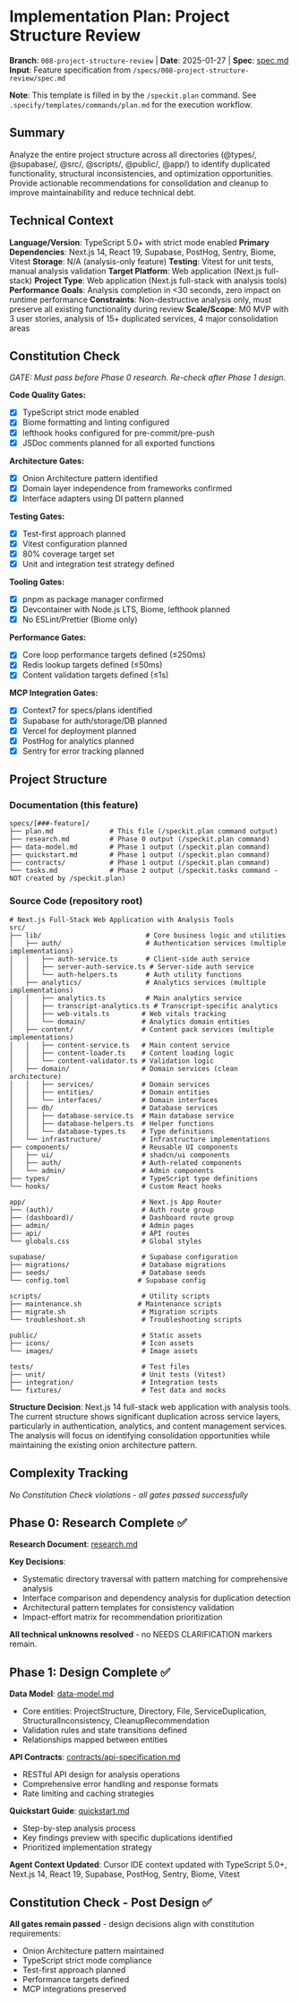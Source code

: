 # Implementation Plan: Project Structure Review

**Branch**: `008-project-structure-review` | **Date**: 2025-01-27 | **Spec**: [spec.md](./spec.md)
**Input**: Feature specification from `/specs/008-project-structure-review/spec.md`

**Note**: This template is filled in by the `/speckit.plan` command. See `.specify/templates/commands/plan.md` for the execution workflow.

## Summary

Analyze the entire project structure across all directories (@types/, @supabase/, @src/, @scripts/, @public/, @app/) to identify duplicated functionality, structural inconsistencies, and optimization opportunities. Provide actionable recommendations for consolidation and cleanup to improve maintainability and reduce technical debt.

## Technical Context

**Language/Version**: TypeScript 5.0+ with strict mode enabled
**Primary Dependencies**: Next.js 14, React 19, Supabase, PostHog, Sentry, Biome, Vitest
**Storage**: N/A (analysis-only feature)
**Testing**: Vitest for unit tests, manual analysis validation
**Target Platform**: Web application (Next.js full-stack)
**Project Type**: Web application (Next.js full-stack with analysis tools)
**Performance Goals**: Analysis completion in <30 seconds, zero impact on runtime performance
**Constraints**: Non-destructive analysis only, must preserve all existing functionality during review
**Scale/Scope**: M0 MVP with 3 user stories, analysis of 15+ duplicated services, 4 major consolidation areas

## Constitution Check

*GATE: Must pass before Phase 0 research. Re-check after Phase 1 design.*

**Code Quality Gates:**

- [x] TypeScript strict mode enabled
- [x] Biome formatting and linting configured
- [x] lefthook hooks configured for pre-commit/pre-push
- [x] JSDoc comments planned for all exported functions

**Architecture Gates:**

- [x] Onion Architecture pattern identified
- [x] Domain layer independence from frameworks confirmed
- [x] Interface adapters using DI pattern planned

**Testing Gates:**

- [x] Test-first approach planned
- [x] Vitest configuration planned
- [x] 80% coverage target set
- [x] Unit and integration test strategy defined

**Tooling Gates:**

- [x] pnpm as package manager confirmed
- [x] Devcontainer with Node.js LTS, Biome, lefthook planned
- [x] No ESLint/Prettier (Biome only)

**Performance Gates:**

- [x] Core loop performance targets defined (≤250ms)
- [x] Redis lookup targets defined (≤50ms)
- [x] Content validation targets defined (≤1s)

**MCP Integration Gates:**

- [x] Context7 for specs/plans identified
- [x] Supabase for auth/storage/DB planned
- [x] Vercel for deployment planned
- [x] PostHog for analytics planned
- [x] Sentry for error tracking planned

## Project Structure

### Documentation (this feature)

```
specs/[###-feature]/
├── plan.md              # This file (/speckit.plan command output)
├── research.md          # Phase 0 output (/speckit.plan command)
├── data-model.md        # Phase 1 output (/speckit.plan command)
├── quickstart.md        # Phase 1 output (/speckit.plan command)
├── contracts/           # Phase 1 output (/speckit.plan command)
└── tasks.md             # Phase 2 output (/speckit.tasks command - NOT created by /speckit.plan)
```

### Source Code (repository root)

```
# Next.js Full-Stack Web Application with Analysis Tools
src/
├── lib/                          # Core business logic and utilities
│   ├── auth/                     # Authentication services (multiple implementations)
│   │   ├── auth-service.ts       # Client-side auth service
│   │   ├── server-auth-service.ts # Server-side auth service
│   │   └── auth-helpers.ts       # Auth utility functions
│   ├── analytics/                # Analytics services (multiple implementations)
│   │   ├── analytics.ts          # Main analytics service
│   │   ├── transcript-analytics.ts # Transcript-specific analytics
│   │   ├── web-vitals.ts        # Web vitals tracking
│   │   └── domain/              # Analytics domain entities
│   ├── content/                 # Content pack services (multiple implementations)
│   │   ├── content-service.ts   # Main content service
│   │   ├── content-loader.ts    # Content loading logic
│   │   └── content-validator.ts # Validation logic
│   ├── domain/                  # Domain services (clean architecture)
│   │   ├── services/            # Domain services
│   │   ├── entities/            # Domain entities
│   │   └── interfaces/          # Domain interfaces
│   ├── db/                      # Database services
│   │   ├── database-service.ts  # Main database service
│   │   ├── database-helpers.ts  # Helper functions
│   │   └── database-types.ts    # Type definitions
│   └── infrastructure/          # Infrastructure implementations
├── components/                  # Reusable UI components
│   ├── ui/                      # shadcn/ui components
│   ├── auth/                    # Auth-related components
│   └── admin/                   # Admin components
├── types/                       # TypeScript type definitions
└── hooks/                       # Custom React hooks

app/                             # Next.js App Router
├── (auth)/                      # Auth route group
├── (dashboard)/                 # Dashboard route group
├── admin/                       # Admin pages
├── api/                         # API routes
└── globals.css                  # Global styles

supabase/                        # Supabase configuration
├── migrations/                  # Database migrations
├── seeds/                       # Database seeds
└── config.toml                 # Supabase config

scripts/                         # Utility scripts
├── maintenance.sh              # Maintenance scripts
├── migrate.sh                   # Migration scripts
└── troubleshoot.sh              # Troubleshooting scripts

public/                          # Static assets
├── icons/                       # Icon assets
└── images/                      # Image assets

tests/                           # Test files
├── unit/                        # Unit tests (Vitest)
├── integration/                 # Integration tests
└── fixtures/                    # Test data and mocks
```

**Structure Decision**: Next.js 14 full-stack web application with analysis tools. The current structure shows significant duplication across service layers, particularly in authentication, analytics, and content management services. The analysis will focus on identifying consolidation opportunities while maintaining the existing onion architecture pattern.

## Complexity Tracking

*No Constitution Check violations - all gates passed successfully*

## Phase 0: Research Complete ✅

**Research Document**: [research.md](./research.md)

**Key Decisions**:
- Systematic directory traversal with pattern matching for comprehensive analysis
- Interface comparison and dependency analysis for duplication detection
- Architectural pattern templates for consistency validation
- Impact-effort matrix for recommendation prioritization

**All technical unknowns resolved** - no NEEDS CLARIFICATION markers remain.

## Phase 1: Design Complete ✅

**Data Model**: [data-model.md](./data-model.md)
- Core entities: ProjectStructure, Directory, File, ServiceDuplication, StructuralInconsistency, CleanupRecommendation
- Validation rules and state transitions defined
- Relationships mapped between entities

**API Contracts**: [contracts/api-specification.md](./contracts/api-specification.md)
- RESTful API design for analysis operations
- Comprehensive error handling and response formats
- Rate limiting and caching strategies

**Quickstart Guide**: [quickstart.md](./quickstart.md)
- Step-by-step analysis process
- Key findings preview with specific duplications identified
- Prioritized implementation strategy

**Agent Context Updated**: Cursor IDE context updated with TypeScript 5.0+, Next.js 14, React 19, Supabase, PostHog, Sentry, Biome, Vitest

## Constitution Check - Post Design ✅

**All gates remain passed** - design decisions align with constitution requirements:
- Onion Architecture pattern maintained
- TypeScript strict mode compliance
- Test-first approach planned
- Performance targets defined
- MCP integrations preserved
